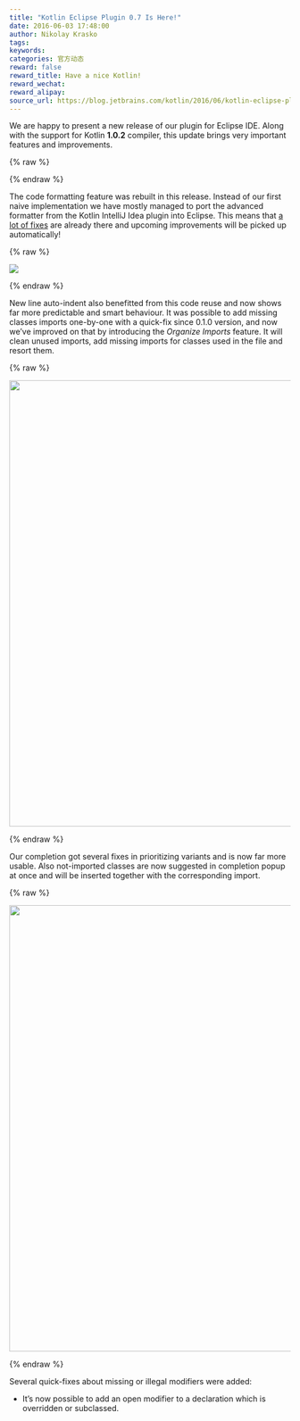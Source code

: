 ```yaml
---
title: "Kotlin Eclipse Plugin 0.7 Is Here!"
date: 2016-06-03 17:48:00
author: Nikolay Krasko
tags:
keywords:
categories: 官方动态
reward: false
reward_title: Have a nice Kotlin!
reward_wechat:
reward_alipay:
source_url: https://blog.jetbrains.com/kotlin/2016/06/kotlin-eclipse-plugin-0-7-is-here/
---
```


We are happy to present a new release of our plugin for Eclipse IDE. Along with the support for Kotlin <strong>1.0.2</strong> compiler, this update brings very important features and improvements.

{% raw %}
<p><span id="more-3901"></span></p>
{% endraw %}

The code formatting feature was rebuilt in this release. Instead of our first naive implementation we have mostly managed to port the advanced formatter from the Kotlin IntelliJ Idea plugin into Eclipse. This means that  [a lot of fixes](https://youtrack.jetbrains.com/issues/KT?q=Formatter%20State:%20Fixed%20Subsystems:%20IDE)  are already there and upcoming improvements will be picked up automatically!

{% raw %}
<p><img class="size-full" onmouseout="this.src='https://d3nmt5vlzunoa1.cloudfront.net/kotlin/files/2016/06/fromater.png';" onmouseover="this.src='https://d3nmt5vlzunoa1.cloudfront.net/kotlin/files/2016/06/fromater.gif';" src="https://d3nmt5vlzunoa1.cloudfront.net/kotlin/files/2016/06/fromater.png"/></p>
{% endraw %}

New line auto-indent also benefitted from this code reuse and now shows far more predictable and smart behaviour.
It was possible to add missing classes imports one-by-one with a quick-fix since 0.1.0 version, and now we’ve improved on that by introducing the <em>Organize Imports</em> feature. It will clean unused imports, add missing imports for classes used in the file and resort them.

{% raw %}
<p><img class="size-full" onmouseout="this.src='https://d3nmt5vlzunoa1.cloudfront.net/kotlin/files/2016/06/organize.png';" onmouseover="this.src='https://d3nmt5vlzunoa1.cloudfront.net/kotlin/files/2016/06/organize.gif';" src="https://d3nmt5vlzunoa1.cloudfront.net/kotlin/files/2016/06/organize.png" width="800"/></p>
{% endraw %}

Our completion got several fixes in prioritizing variants and is now far more usable. Also not-imported classes are now suggested in completion popup at once and will be inserted together with the corresponding import.

{% raw %}
<p><img class="size-full" onmouseout="this.src='https://d3nmt5vlzunoa1.cloudfront.net/kotlin/files/2016/06/import.png';" onmouseover="this.src='https://d3nmt5vlzunoa1.cloudfront.net/kotlin/files/2016/06/import.gif';" src="https://d3nmt5vlzunoa1.cloudfront.net/kotlin/files/2016/06/import.png" width="800"/></p>
{% endraw %}

Several quick-fixes about missing or illegal modifiers were added:

* It’s now possible to add an open modifier to a declaration which is overridden or subclassed.

